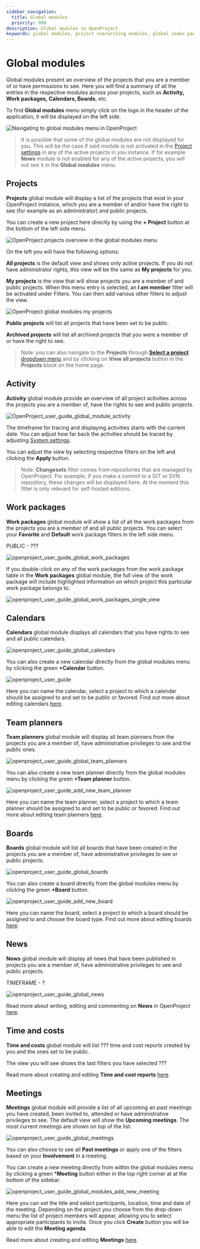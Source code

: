 ```yaml
---
sidebar_navigation:
  title: Global modules
  priority: 999
description: Global modules in OpenProject
keywords: global modules, project overarching modules, global index pages
---
```

# Global modules

Global modules present an overview of the projects that you are a member of or have permissions to see. Here you will find a summary of all the entries in the respective modules across your projects, such as **Activity, Work packages, Calendars, Boards**, etc.

To find **Global modules** menu simply click on the logo in the header of the application, it will be displayed on the left side. 

![Navigating to global modules menu in OpenProject](open_project_user_guide_global_modules_menu.png)

> It is possible that some of the global modules are not displayed for you. This will be the case if said module is not activated in the [Project settings](../../projects/project-settings/) in any of the active projects in you instance. If for example **News** module is not enabled for any of the active projects, you will not see it in the **Global modules** menu. 

## Projects

**Projects** global module will display a list of the projects that exist in your OpenProject instance, which you are a member of and/or have the right to see (for example as an administrator) and public projects.

You can create a new project here directly by using the  **+ Project** button at the bottom of the left side menu.

![OpenProject projects overview in the global modules menu](openproject_global_modules_projects.png)

On the left you will have the following options:

**All projects** is the default view and shows only active projects. If you do not have administrator rights, this view will be the same as **My projects** for you.

**My projects** is the view that will show projects you are a member of and public projects. When this menu entry is selected, an **I am member** filter will be activated under Filters. You can then add various other filters to adjust the view.

![OpenProject global modules my projects](openproject_global_modules_myprojects_filter.png)

**Public projects** will list all projects that have been set to be public.

**Archived projects**  will list all archived projects that you were a member of or have the right to see.

>Note: you can also navigate to the **Projects** through [**Select a project** dropdown menu](https://www.openproject.org/docs/user-guide/projects/#projects-list ) and by clicking on **View all projects** button in the **Projects** block on the home page.

## Activity

**Activity**  global module provide an overview of all project activities across the projects you are a member of, have the rights to see and public projects. 

![OpenProject_user_guide_global_module_activity](openproject_global_modules_activity.png)

The timeframe for tracing and displaying activities starts with the current date. You can adjust how far back the activities should be traced by adjusting [System settings](../../../system-admin-guide/system-settings/general-settings/).

You can adjust the view by selecting respective filters on the left and clicking the **Apply** button. 

>Note: **Changesets** filter comes from repositories that are managed by OpenProject. For example, if you make a commit to a GIT or SVN repository, these changes will be displayed here. At the moment this filter is only relevant for self-hosted editions.



## Work packages

**Work packages** global module will show a list of all the work packages from the projects you are a member of and all public projects. You can select your **Favorite** and **Default** work package filters in the left side menu.

PUBLIC - ???

![openproject_user_guide_global_work_packages](C:\Users\Maya\Documents\GitHub\openproject\docs\user-guide\home\global-modules\openproject_global_modules_work_packages.png)

If you double-click on any of the work packages from the work package table in the **Work packages** global module, the full view of the work package will include highlighted information on which project this particular work package belongs to. 

![openproject_user_guide_global_work_packages_single_view](C:\Users\Maya\Documents\GitHub\openproject\docs\user-guide\home\global-modules\openproject_global_modules_work_packages_full_view.png)

## Calendars

**Calendars** global module displays all calendars that you have rights to see and all public calendars. 

![openproject_user_guide_global_calendars](C:\Users\Maya\Documents\GitHub\openproject\docs\user-guide\home\global-modules\openproject_global_modules_calendars.png)

You can also create a new calendar directly from the global modules menu by clicking the green **+Calendar** button. 

![openproject_user_guide](C:\Users\Maya\Documents\GitHub\openproject\docs\user-guide\home\global-modules\openproject_global_modules_add_calendar.png)

Here you can name the calendar, select a project to which a calendar should be assigned to and set to be public or favored. Find out more about editing calendars [here](../../calendar). 

## Team planners

**Team planners** global module will display all team planners from the projects you are a member of, have administrative privileges to see and the public ones. 

![openproject_user_guide_global_team_planners](C:\Users\Maya\Documents\GitHub\openproject\docs\user-guide\home\global-modules\openproject_global_modules_team_planner.png)

You can also create a new team planner directly from the global modules menu by clicking the green **+Team planner** button. 

![openproject_user_guide_add_new_team_planner](C:\Users\Maya\Documents\GitHub\openproject\docs\user-guide\home\global-modules\openproject_global_modules_add_team_planner.png)

Here you can name the team planner, select a project to which a team planner should be assigned to and set to be public or favored. Find out more about editing team planners [here](../../team-planner). 

## Boards

**Boards** global module will list all boards that have been created in the projects you are a member of, have administrative privileges to see or public projects. 

![openproject_user_guide_global_boards](C:\Users\Maya\Documents\GitHub\openproject\docs\user-guide\home\global-modules\openproject_global_modules_boards.png)

You can also create a board directly from the global modules menu by clicking the green **+Board** button. 

![openproject_user_guide_add_new_board](C:\Users\Maya\Documents\GitHub\openproject\docs\user-guide\home\global-modules\openproject_global_modules_add_board.png)

Here you can name the board, select a project to which a board should be assigned to and choose the board type. Find out more about editing boards [here](../../agile-boards). 

## News

**News** global module will display all news that have been published in projects you are a member of, have administrative privileges to see and public projects. 

TIMEFRAME - ?

![openproject_user_guide_global_news](C:\Users\Maya\Documents\GitHub\openproject\docs\user-guide\home\global-modules\openproject_global_modules_news.png)

Read more about writing, editing and commenting on **News** in OpenProject [here](../../news).

## Time and costs

**Time and costs** global module will list ??? time and cost reports created by you and the ones set to be public. 

The view you will see shows the last filters you have selected ???

Read more about creating and editing **Time and cost reports** [here](../../time-and-costs/reporting/).

## Meetings

**Meetings** global module will provide a list of all upcoming an past meetings you have created, been invited to, attended or have administrative privileges to see. The default view will show the **Upcoming meetings**. The most current meetings are shown on top of the list. 

![openproject_user_guide_global_meetings](C:\Users\Maya\Documents\GitHub\openproject\docs\user-guide\home\global-modules\openproject_global_modules_meetings.png)

You can also choose to see all **Past meetings** or apply one of the filters based on your **Involvement** in a meeting. 

You can create a new meeting directly from within the global modules menu by clicking a green ***Meeting** button either in the top right corner at at the bottom of the sidebar. 

![openproject_user_guide_global_modules_add_new_meeting](C:\Users\Maya\Documents\GitHub\openproject\docs\user-guide\home\global-modules\openproject_global_modules_new_meeting.png)

Here you can set the title and select participants, location, time and date of the meeting. Depending on the project you choose from the drop-down menu the list of project members will appear, allowing you to select appropriate participants to invite. Once you click **Create** button you will be able to edit the **Meeting agenda**.

Read more about creating and editing **Meetings** [here](../../meetings).
